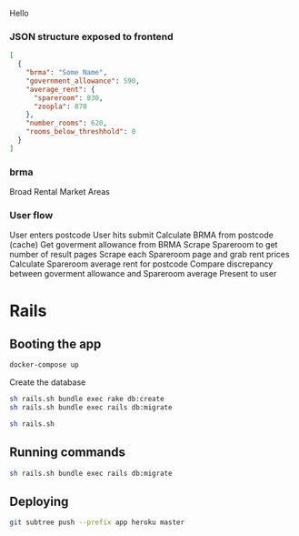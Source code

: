 Hello

### JSON structure exposed to frontend

```json
[
  {
    "brma": "Some Name",
    "government_allowance": 590,
    "average_rent": {
      "spareroom": 830,
      "zoopla": 870
    },
    "number_rooms": 620,
    "rooms_below_threshhold": 0
  }
]
```

### brma
Broad Rental Market Areas

### User flow
User enters postcode
User hits submit
Calculate BRMA from postcode (cache)
Get goverment allowance from BRMA
Scrape Spareroom to get number of result pages
Scrape each Spareroom page and grab rent prices
Calculate Spareroom average rent for postcode
Compare discrepancy between goverment allowance and Spareroom average
Present to user

# Rails

## Booting the app

```sh
docker-compose up
```

Create the database
```sh
sh rails.sh bundle exec rake db:create
sh rails.sh bundle exec rails db:migrate
```

```sh
sh rails.sh
```

## Running commands

```sh
sh rails.sh bundle exec rails db:migrate
```

## Deploying

```sh
git subtree push --prefix app heroku master
```
